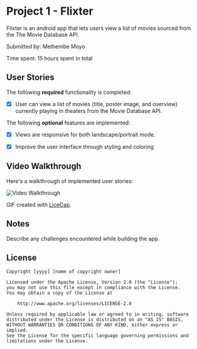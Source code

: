 # Project 1 - Flixter

Flixter is an android app that lets users view a list of movies sourced from the The Movie Database API.

Submitted by: Methembe Moyo

Time spent: 15 hours spent in total

## User Stories

The following **required** functionality is completed:

* [x] User can view a list of movies (title, poster image, and overview) currently playing in theaters from the Movie Database API.


The following **optional** features are implemented:

* [x] Views are responsive for both landscape/portrait mode.

* [x] Improve the user interface through styling and coloring

## Video Walkthrough

Here's a walkthrough of implemented user stories:

<img src='http://i.imgur.com/link/to/your/gif/file.gif' title='Video Walkthrough' width='' alt='Video Walkthrough' />

GIF created with [LiceCap](http://www.cockos.com/licecap/).

## Notes

Describe any challenges encountered while building the app.

## License

    Copyright [yyyy] [name of copyright owner]

    Licensed under the Apache License, Version 2.0 (the "License");
    you may not use this file except in compliance with the License.
    You may obtain a copy of the License at

        http://www.apache.org/licenses/LICENSE-2.0

    Unless required by applicable law or agreed to in writing, software
    distributed under the License is distributed on an "AS IS" BASIS,
    WITHOUT WARRANTIES OR CONDITIONS OF ANY KIND, either express or implied.
    See the License for the specific language governing permissions and
    limitations under the License.
